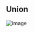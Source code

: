 ## Union

![image](https://user-images.githubusercontent.com/75883328/232041112-ebc8238a-ebaf-415b-993d-374392c84f9a.png)
